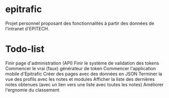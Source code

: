 # epitrafic
Projet personnel proposant des fonctionnalités à partir des données de l'intranet d'EPITECH.

# Todo-list
Finir page d'administration (API)
Finir le système de validation des tokens
Commencer le vrai (faux) générateur de token
Commencer l'application mobile d'Epitrafic
Créer des pages avec des données en JSON
Terminer la vue des profils avec les notes et modules
Afficher la liste des dernières notes obtenues (avec un lien vers une liste avec toutes les notes)
Améliorer l'ergnomie du classement
